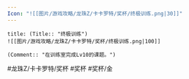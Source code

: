 ```yaml
---
Icon: "![[图片/游戏攻略/龙珠Z/卡卡罗特/奖杯/终极训练.png|30]]"
---
```

```ad-common-gold-trophy
title: (Title:: "终极训练")
![[图片/游戏攻略/龙珠Z/卡卡罗特/奖杯/终极训练.png|100]]

(Comment:: "在训练室完成Lv10的课题。")
```

#龙珠Z/卡卡罗特/奖杯 #奖杯 #奖杯/金
